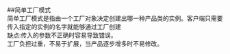 ##简单工厂模式<br>
简单工厂模式是指由一个工厂对象决定创建出哪一种产品类的实例。客户端只需要传入指定的实例的名字就能够通过工厂创建<br>
缺点:传入的参数不正确时容易导致错误。<br>
    工厂负担过重，不易于扩展，当产品逐步增多时不易修改。
